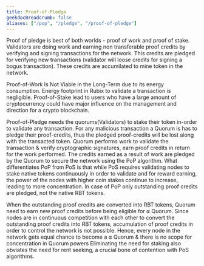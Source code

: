 ```yaml
---
title: Proof-of-Pledge
geekdocBreadcrumb: false
aliases: ["/pop", "/pledge", "/proof-of-pledge"]
---
```


Proof of pledge is best of both worlds - proof of work and proof of stake. Validators are doing work and earning non transferable proof credits by verifying and signing transactions for the network. This credits are pledged for verifying new transactions (validator will loose credits for signing a bogus transaction). These credits are accumilated to mine token in the network.

Proof-of-Work Is Not Viable in the Long-Term due to its energy consumption. Energy footprint in Rubix to validate a transaction is negligible. Proof-of-Stake lead to users who have a large amount of cryptocurrency could have major influence on the management and direction for a crypto blockchain.

Proof-of-Pledge needs the quorums(Validators) to stake their token in-order to validate any transaction. For any malicious transaction a Quorum is has to pledge their proof-credits, thus the pledged proof-credits will be lost along with the transacted token. Quorum performs work to validate the transaction & verify cryptographic signatures, earn proof credits in return for the work performed. The credits earned as a result of work are pledged by the Quorum to secure the network using the PoP algorithm. What differentiates PoP from PoS is that while PoS requires validating nodes to stake native tokens continuously in order to validate and for reward earning, the power of the nodes with higher coin stakes continue to increase, leading to more concentration. In case of PoP only outstanding proof credits are pledged, not the native RBT tokens.

When the outstanding proof credits are converted into RBT tokens, Quorum need to earn new proof credits before being eligible for ⍺ Quorum. Since nodes are in continuous competition with each other to convert the outstanding proof credits into RBT tokens, accumulation of proof credits in order to control the network is not possible. Hence, every node in the network gets equal chance to become a ⍺ Quorum & there is no scope for concentration in Quorum powers Eliminating the need for staking also obviates the need for rent seeking, a crucial bone of contention with PoS algorithms.